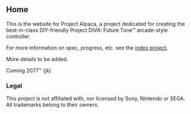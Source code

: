 ## Home

This is the website for Project Alpaca, a project dedicated for creating the best-in-class DIY-friendly Project DIVA: Future Tone:tm: arcade-style controller.

For more information on spec, progress, etc. see the [index project](https://github.com/Project-Alpaca/Alpaca).

More details to be added.

Coming 2077:tm: (jk)

### Legal

This project is not affiliated with, nor licensed by Sony, Nintendo or SEGA. All trademarks belong to their owners.
